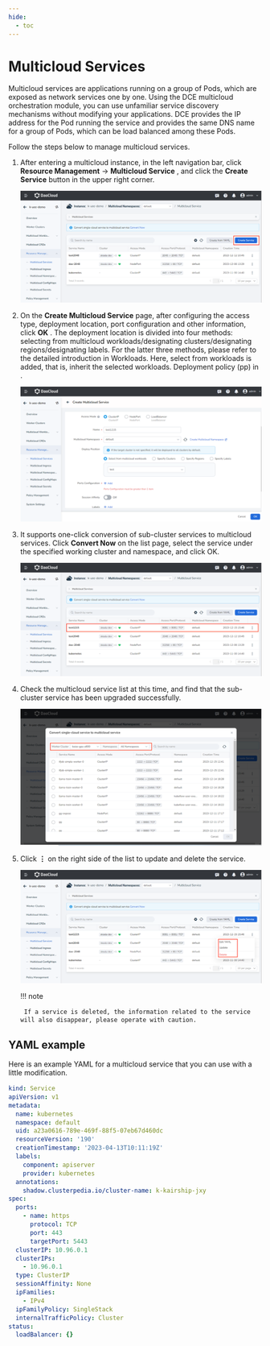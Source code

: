 ```yaml
---
hide:
  - toc
---
```


# Multicloud Services

Multicloud services are applications running on a group of Pods, which are exposed as network services one by one.
Using the DCE multicloud orchestration module, you can use unfamiliar service discovery mechanisms without modifying your applications.
DCE provides the IP address for the Pod running the service and provides the same DNS name for a group of Pods, which can be load balanced among these Pods.

Follow the steps below to manage multicloud services.

1. After entering a multicloud instance, in the left navigation bar, click __Resource Management__ -> __Multicloud Service__ , and click the __Create Service__ button in the upper right corner.

    ![Create](../images/service01.png)

2. On the __Create Multicloud Service__ page, after configuring the access type, deployment location, port configuration and other information, click __OK__ . The deployment location is divided into four methods: selecting from multicloud workloads/designating clusters/designating regions/designating labels. For the latter three methods, please refer to the detailed introduction in Workloads. Here, select from workloads is added, that is, inherit the selected workloads. Deployment policy (pp) in .

    ![Deploy](../images/service02.png)

3. It supports one-click conversion of sub-cluster services to multicloud services. Click __Convert Now__ on the list page, select the service under the specified working cluster and namespace, and click OK.

    ![Convert](../images/service03.png)

4. Check the multicloud service list at this time, and find that the sub-cluster service has been upgraded successfully.

    ![Upgrade](../images/service04.png)

5. Click __⋮__ on the right side of the list to update and delete the service.

    ![Update/Delete](../images/service05.png)

    !!! note

        If a service is deleted, the information related to the service will also disappear, please operate with caution.

## YAML example

Here is an example YAML for a multicloud service that you can use with a little modification.

```yaml
kind: Service
apiVersion: v1
metadata:
  name: kubernetes
  namespace: default
  uid: a23a0616-789e-469f-88f5-07eb67d460dc
  resourceVersion: '190'
  creationTimestamp: '2023-04-13T10:11:19Z'
  labels:
    component: apiserver
    provider: kubernetes
  annotations:
    shadow.clusterpedia.io/cluster-name: k-kairship-jxy
spec:
  ports:
    - name: https
      protocol: TCP
      port: 443
      targetPort: 5443
  clusterIP: 10.96.0.1
  clusterIPs:
    - 10.96.0.1
  type: ClusterIP
  sessionAffinity: None
  ipFamilies:
    - IPv4
  ipFamilyPolicy: SingleStack
  internalTrafficPolicy: Cluster
status:
  loadBalancer: {}
```

